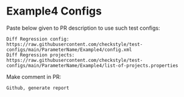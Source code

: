 # Example4 Configs
Paste below given to PR description to use such test configs:
```
Diff Regression config: https://raw.githubusercontent.com/checkstyle/test-configs/main/ParameterName/Example4/config.xml
Diff Regression projects: https://raw.githubusercontent.com/checkstyle/test-configs/main/ParameterName/Example4/list-of-projects.properties
```
Make comment in PR:
```
Github, generate report
```
